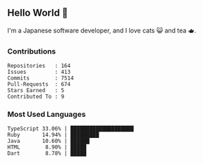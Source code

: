 ## Hello World 👋

I'm a Japanese software developer, and I love cats 😺 and tea 🫖.

### Contributions

    Repositories   : 164
    Issues         : 413
    Commits        : 7514
    Pull-Requests  : 674
    Stars Earned   : 5
    Contributed To : 9

### Most Used Languages

    TypeScript 33.06% | ████████████████████
    Ruby       14.94% | █████████
    Java       10.60% | ██████
    HTML        8.90% | █████
    Dart        8.78% | █████
